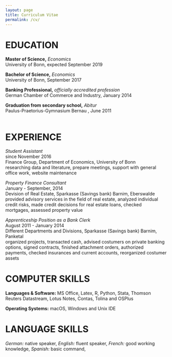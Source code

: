 ```yaml
---
layout: page
title: Curriculum Vitae
permalink: /cv/
---
```

# EDUCATION

**Master of Science,** *Economics*<br>
University of Bonn, expected September 2019<br>

**Bachelor of Science,** *Economics*<br>
University of Bonn, September 2017<br>

**Banking Professional,** *officially accredited profession*<br>
German Chamber of Commerce and Industry, January 2014<br>

**Graduation from secondary school,** *Abitur*<br>
Paulus-Praetorius-Gymnasium Bernau , June 2011<br><br>

# EXPERIENCE

*Student Assistant*<br>
since November 2016 <br>
Finance Group, Department of Economics, University of Bonn<br>
researching data and literature,
prepare meetings, support with general office work,
website maintenance


*Property Finance Consultant*<br>
January - September, 2014 <br>
Devision of Real Estate, Sparkasse (Savings bank) Barnim, Eberswalde<br>
provided advisory services in the field of real estate,
analyzed individual credit risks,
made credit decisions for real estate loans,
checked mortgages,
assessed property value

*Apprenticeship Position as a Bank Clerk*<br>
August 2011 - January 2014 <br>
Different Departments and Divisions, Sparkasse (Savings bank) Barnim, Panketal<br>
organized projects, transacted cash, advised costumers on private banking options, signed contracts, finished attachment orders, authorized payments, checked insurances and current accounts, reorganized costumer assets

# COMPUTER SKILLS

**Languages & Software:**
MS Office, Latex, R, Python, Stata, Thomson Reuters Datastream, Lotus Notes, Contas, Tolina and OSPlus<br>

**Operating Systems:** macOS, Windows and Unix IDE

# LANGUAGE SKILLS
*German:* native speaker,
*English:* fluent speaker,
*French:* good working knowledge,
*Spanish:* basic command,
